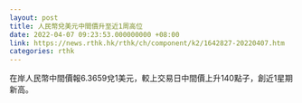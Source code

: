 ```yaml
---
layout: post
title: 人民幣兌美元中間價升至近1周高位
date: 2022-04-07 09:23:53.000000000 +08:00
link: https://news.rthk.hk/rthk/ch/component/k2/1642827-20220407.htm
categories: rthk
---
```


在岸人民幣中間價報6.3659兌1美元，較上交易日中間價上升140點子，創近1星期新高。
